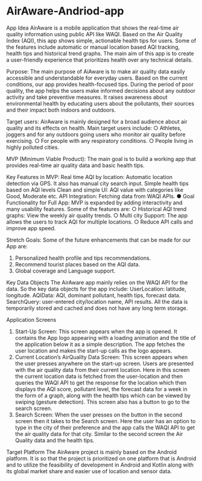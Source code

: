 # AirAware-Andriod-app

App Idea
AirAware is a mobile application that shows the real-time air quality information using
public API like WAQI. Based on the Air Quality Index (AQI), this app shows simple,
actionable health tips for users. Some of the features include automatic or manual
location based AQI tracking, health tips and historical trend graphs. The main aim of this
app is to create a user-friendly experience that prioritizes health over any technical
details.

Purpose: The main purpose of AiAware is to make air quality data easily
accessible and understandable for everyday users. Based on the current
conditions, our app provides health-focused tips. During the period of poor
quality, the app helps the users make informed decisions about any outdoor
activity and take preventive measures. It raises awareness about environmental
health by educating users about the pollutants, their sources and their impact
both indoors and outdoors.

Target users: AirAware is mainly designed for a broad audience about air quality
and its effects on health. Main target users include:
○ Athletes, joggers and for any outdoors going users who monitor air quality
before exercising.
○ For people with any respiratory conditions.
○ People living in highly polluted cities.


MVP (Minimum Viable Product): The main goal is to build a working app that
provides real-time air quality data and basic health tips.

Key Features in MVP:
Real time AQI by location: Automatic location detection via GPS. It also
has manual city search input.
Simple health tips based on AQI levels
Clean and simple UI: AQI value with categories like Good, Moderate etc.
API Integration: Fetching data from WAQI APIs.
● Goal Functionality for Full App: MVP is expanded by adding interactivity and
many usability features. Some of the features are:
○ Historical AQI trend graphs: View the weekly air quality trends.
○ Multi city Support: The app allows the users to track AQI for multiple
locations.
○ Reduce API calls and improve app speed.

Stretch Goals:
Some of the future enhancements that can be made for our App are:
1. Personalized health profile and tips recommendations.
2. Recommend tourist places based on the AQI data.
3. Global coverage and Language support.

Key Data Objects
The AirAware app mainly relies on the WAQI API for the data. So the key data objects
for the app include:
UserLocation: latitude, longitude.
AQIData: AQI, dominant pollutant, health tips, forecast data.
SearchQuery: user-entered city/location name, API results.
All the data is temporarily stored and cached and does not have any long term storage.

Application Screens
1. Start-Up Screen:
This screen appears when the app is opened. It contains the App logo appearing
with a loading animation and the title of the application below it as a simple
description. The app fetches the user location and makes the start-up calls as the
logo appears.
2. Current Location’s AirQuality Data Screen:
This screen appears when the user presses anywhere on the start-up screen.
Users are presented with the air quality data from their current location. Here in
this screen the current location data is fetched from the user-location and then
queries the WAQI API to get the response for the location which then displays
the AQI score, pollutant level, the forecast data for a week in the form of a graph,
along with the health tips which can be viewed by swiping (gesture detection).
This screen also has a button to go to the search screen.
3. Search Screen:
When the user presses on the button in the second screen then it takes to the
Search screen. Here the user has an option to type in the city of their preference
and the app calls the WAQI API to get the air quality data for that city. Similar to
the second screen the Air Quality data and the health tips.

Target Platform
The AirAware project is mainly based on the Android platform. It is so that the project is
prioritized on one platform that is Android and to utilize the feasibility of development in
Android and Kotlin along with its global market share and easier use of location and
sensor data.
